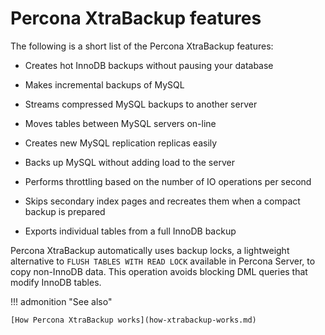 # Percona XtraBackup features

The following is a short list of the Percona XtraBackup features:

* Creates hot InnoDB backups without pausing your database

* Makes incremental backups of MySQL

* Streams compressed MySQL backups to another server

* Moves tables between MySQL servers on-line

* Creates new MySQL replication replicas easily

* Backs up MySQL without adding load to the server

* Performs throttling based on the number of IO operations per second

* Skips secondary index pages and recreates them when a compact backup is prepared

* Exports individual tables from a full InnoDB backup

Percona XtraBackup automatically uses backup locks, a lightweight alternative to `FLUSH TABLES WITH READ LOCK` available in Percona Server, to copy non-InnoDB data. This operation avoids blocking DML queries that modify InnoDB tables.

!!! admonition "See also"

    [How Percona XtraBackup works](how-xtrabackup-works.md)
